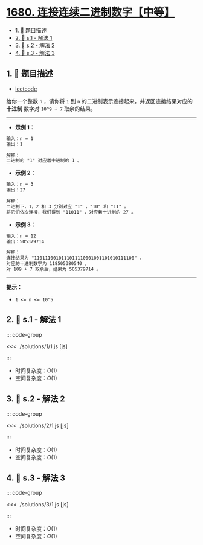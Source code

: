 # [1680. 连接连续二进制数字【中等】](https://github.com/tnotesjs/TNotes.leetcode/tree/main/notes/1680.%20%E8%BF%9E%E6%8E%A5%E8%BF%9E%E7%BB%AD%E4%BA%8C%E8%BF%9B%E5%88%B6%E6%95%B0%E5%AD%97%E3%80%90%E4%B8%AD%E7%AD%89%E3%80%91)

<!-- region:toc -->

- [1. 📝 题目描述](#1--题目描述)
- [2. 🎯 s.1 - 解法 1](#2--s1---解法-1)
- [3. 🎯 s.2 - 解法 2](#3--s2---解法-2)
- [4. 🎯 s.3 - 解法 3](#4--s3---解法-3)

<!-- endregion:toc -->

## 1. 📝 题目描述

- [leetcode](https://leetcode.cn/problems/concatenation-of-consecutive-binary-numbers/)

给你一个整数 `n` ，请你将 `1` 到 `n` 的二进制表示连接起来，并返回连接结果对应的 **十进制** 数字对 `10^9 + 7` 取余的结果。

---

- **示例 1：**

```txt
输入：n = 1
输出：1

解释：
二进制的 "1" 对应着十进制的 1 。
```

- **示例 2：**

```txt
输入：n = 3
输出：27

解释：
二进制下，1，2 和 3 分别对应 "1" ，"10" 和 "11" 。
将它们依次连接，我们得到 "11011" ，对应着十进制的 27 。
```

- **示例 3：**

```txt
输入：n = 12
输出：505379714

解释：
连接结果为 "1101110010111011110001001101010111100" 。
对应的十进制数字为 118505380540 。
对 109 + 7 取余后，结果为 505379714 。
```

---

**提示：**

- `1 <= n <= 10^5`

## 2. 🎯 s.1 - 解法 1

::: code-group

<<< ./solutions/1/1.js [js]

:::

- 时间复杂度：$O(1)$
- 空间复杂度：$O(1)$

## 3. 🎯 s.2 - 解法 2

::: code-group

<<< ./solutions/2/1.js [js]

:::

- 时间复杂度：$O(1)$
- 空间复杂度：$O(1)$

## 4. 🎯 s.3 - 解法 3

::: code-group

<<< ./solutions/3/1.js [js]

:::

- 时间复杂度：$O(1)$
- 空间复杂度：$O(1)$
